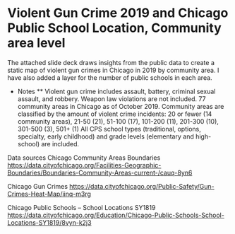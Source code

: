 # Violent Gun Crime 2019 and Chicago Public School Location, Community area level

<p> The attached slide deck draws insights from the public data to create a static map of violent gun crimes in Chicago in 2019 by community area. I have also added a layer for the number of public schools in each area.

* Notes
** Violent gun crime includes assault, battery, criminal sexual assault, and robbery. Weapon law violations are not included.
77 community areas in Chicago as of October 2019.
Community areas are classified by the amount of violent crime incidents: 20 or fewer (14 community areas), 21-50 (21), 51-100 (17), 101-200 (11), 201-300 (10), 301-500 (3), 501+ (1)
All CPS school types (traditional, options, specialty, early childhood) and grade levels (elementary and high-school) are included.

Data sources
Chicago Community Areas Boundaries
https://data.cityofchicago.org/Facilities-Geographic-Boundaries/Boundaries-Community-Areas-current-/cauq-8yn6

Chicago Gun Crimes
https://data.cityofchicago.org/Public-Safety/Gun-Crimes-Heat-Map/iinq-m3rg

Chicago Public Schools – School Locations SY1819
https://data.cityofchicago.org/Education/Chicago-Public-Schools-School-Locations-SY1819/8vyn-k2j3


